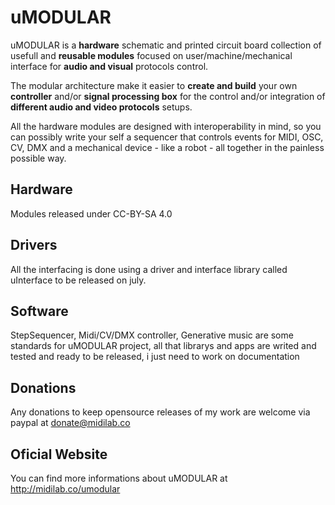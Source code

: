 # uMODULAR

uMODULAR is a **hardware** schematic and printed circuit board collection of usefull and **reusable modules** focused on user/machine/mechanical interface for **audio and visual** protocols control.

The modular architecture make it easier to **create and build** your own **controller** and/or **signal processing box** for the control and/or integration of **different audio and video protocols** setups.

All the hardware modules are designed with interoperability in mind, so you can possibly write your self a sequencer that controls events for MIDI, OSC, CV, DMX and a mechanical device - like a robot - all together in the painless possible way.

## Hardware

Modules released under CC-BY-SA 4.0 

## Drivers

All the interfacing is done using a driver and interface library called uInterface to be released on july.

## Software

StepSequencer, Midi/CV/DMX controller, Generative music are some standards for uMODULAR project, all that librarys and apps are writed and tested and ready to be released, i just need to work on documentation

## Donations

Any donations to keep opensource releases of my work are welcome via paypal at donate@midilab.co

## Oficial Website

You can find more informations about uMODULAR at http://midilab.co/umodular

